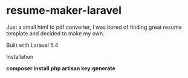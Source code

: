 # resume-maker-laravel

Just a small html to pdf converter, I was bored of finding great resume template and decided to make my own.

Built with Laravel 5.4

Installation

**composer install**
**php artisan key:generate**
